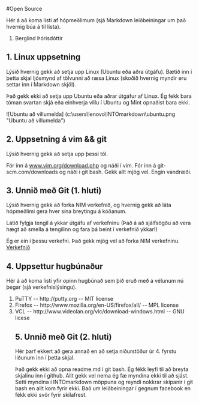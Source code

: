 #Open Source

Hér á að koma listi af hópmeðlimum (sjá Markdown leiðbeiningar um það hvernig búa á til lista).

<ol>
<li>Berglind Þórisdóttir</li>
</ol>

## 1. Linux uppsetning

Lýsið hvernig gekk að setja upp Linux (Ubuntu eða aðra útgáfu). Bætið inn í þetta skjal ljósmynd af tölvunni að ræsa Linux (skoðið hvernig myndir eru settar inn í Markdown skjöl).

Það gekk ekki að setja upp Ubuntu eða aðrar útgáfur af Linux. Ég fekk bara tóman svartan skjá eða einhverja villu í Ubuntu og Mint opnaðist bara ekki.

![Ubuntu að villumelda] (c:\users\lenovo\INTOmarkdown\ubuntu.png "Ubuntu að villumelda")

## 2. Uppsetning á vim && git

Lýsið hvernig gekk að setja upp þessi tól.

Fór inn á www.vim.org/download.php og náði í vim. Fór inn á git-scm.com/downloads og náði í git bash.
Gekk allt mjög vel. Engin vandræði. 

## 3. Unnið með Git (1. hluti)

Lýsið hvernig gekk að forka NIM verkefnið, og hvernig gekk að láta hópmeðlimi gera hver sína breytingu á kóðanum.

Látið fylgja tengil á ykkar útgáfu af verkefninu (Það á að sjálfsögðu að vera hægt að smella á tengilinn og fara þá beint í verkefnið ykkar!)

Ég er ein í þessu verkefni. Það gekk mjög vel að forka NIM verkefninu. [Verkefnið](http://github.com/beggath81/INTOPrufa)

## 4. Uppsettur hugbúnaður

Hér á að koma listi yfir opinn hugbúnað sem þið eruð með á vélunum nú þegar (sjá verkefnislýsingu).


<ol>
<li>PuTTY  -- http://putty.org -- MIT license</li>
<li>Firefox -- http://www.mozilla.org/en-US/firefox/all/ -- MPL license</li>
<li>VCL -- http://www.videolan.org/vlc/download-windows.html -- GNU licese</li>

## 5. Unnið með Git (2. hluti)

Hér þarf ekkert að gera annað en að setja niðurstöður úr 4. fyrstu liðunum inn í þetta skjal.

Það gekk ekki að opna readme.md í git bash. Ég fékk leyfi til að breyta skjalinu inn í github.
Allt gekk vel nema ég fæ myndina ekki til að sjást. Setti myndina í INTOmarkdown möppuna og reyndi nokkrar
skipanir í git bash en allt kom fyrir ekki. Bað um leiðbeiningar í gegnum facebook en fékk ekki svör fyrir 
skílafrest.
